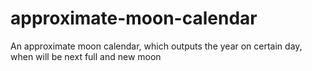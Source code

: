 # approximate-moon-calendar
An approximate moon calendar, which outputs the year on certain day, when will be next full and new moon
